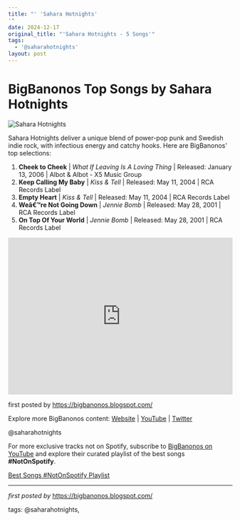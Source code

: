 ```yaml
---
title: "' 'Sahara Hotnights'
'"
date: 2024-12-17
original_title: "'Sahara Hotnights - 5 Songs'"
tags:
  - '@saharahotnights'
layout: post
---
```

<h1>BigBanonos Top Songs by Sahara Hotnights</h1>
<img alt="Sahara Hotnights" src="https://upload.wikimedia.org/wikipedia/commons/c/c3/Credoscarn%C3%A4sstr%C3%B6m.jpg" /> <p>Sahara Hotnights deliver a unique blend of power-pop punk and Swedish indie rock, with infectious energy and catchy hooks. Here are BigBanonos' top selections:</p> <ol> <li><strong>Cheek to Cheek</strong> | <em>What If Leaving Is A Loving Thing</em> | Released: January 13, 2006 | Albot & Albot - X5 Music Group</li> <li><strong>Keep Calling My Baby</strong> | <em>Kiss & Tell</em> | Released: May 11, 2004 | RCA Records Label</li> <li><strong>Empty Heart</strong> | <em>Kiss & Tell</em> | Released: May 11, 2004 | RCA Records Label</li> <li><strong>Weâ€™re Not Going Down</strong> | <em>Jennie Bomb</em> | Released: May 28, 2001 | RCA Records Label</li> <li><strong>On Top Of Your World</strong> | <em>Jennie Bomb</em> | Released: May 28, 2001 | RCA Records Label</li>
</ol> <div> <iframe allow="autoplay; clipboard-write; encrypted-media; fullscreen; picture-in-picture" frameborder="0" height="352" loading="lazy" src="https://open.spotify.com/embed/playlist/6anKCJiNM125iIzJYv3ad5?utm_source=generator" width="100%"></iframe>
</div> <p>first posted by <a href="https://bigbanonos.blogspot.com/">https://bigbanonos.blogspot.com/</a></p> <div> <p>Explore more BigBanonos content: <a href="https://bigbanonos.blogspot.com/">Website</a> | <a href="https://www.youtube.com/@BigBanonos">YouTube</a> | <a href="https://x.com/bigbanonos">Twitter</a></p>
</div> <!--Tags-->
<p>@saharahotnights</p>


<!--Subscribe and Playlist Links-->
<div>
    <p>For more exclusive tracks not on Spotify, subscribe to <a href="https://www.youtube.com/@BigBanonos" target="_blank">BigBanonos on YouTube</a> and explore their curated playlist of the best songs <strong>#NotOnSpotify</strong>.</p>
    <p><a href="https://www.youtube.com/playlist?list=PLtuNtuTatqI0kFahUCbtbfenC_ET5O_tr" target="_blank">Best Songs #NotOnSpotify Playlist<br /></a></p></div>

<hr />

<p><em>first posted by</em> <a href="https://bigbanonos.blogspot.com/" rel="noopener" target="_new">https://bigbanonos.blogspot.com/</a></p>

<p>tags: @saharahotnights,</p>
